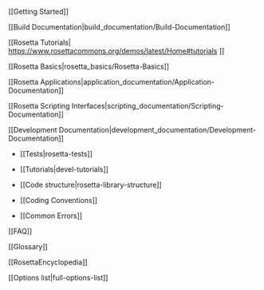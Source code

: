 [[Getting Started]]

[[Build Documentation|build_documentation/Build-Documentation]]

[[Rosetta Tutorials| https://www.rosettacommons.org/demos/latest/Home#tutorials ]]

[[Rosetta Basics|rosetta_basics/Rosetta-Basics]]

[[Rosetta Applications|application_documentation/Application-Documentation]]

[[Rosetta Scripting Interfaces|scripting_documentation/Scripting-Documentation]]

[[Development Documentation|development_documentation/Development-Documentation]]

* [[Tests|rosetta-tests]]

* [[Tutorials|devel-tutorials]]

* [[Code structure|rosetta-library-structure]]

* [[Coding Conventions]]

* [[Common Errors]]



[[FAQ]]

[[Glossary]]

[[RosettaEncyclopedia]]

[[Options list|full-options-list]]
